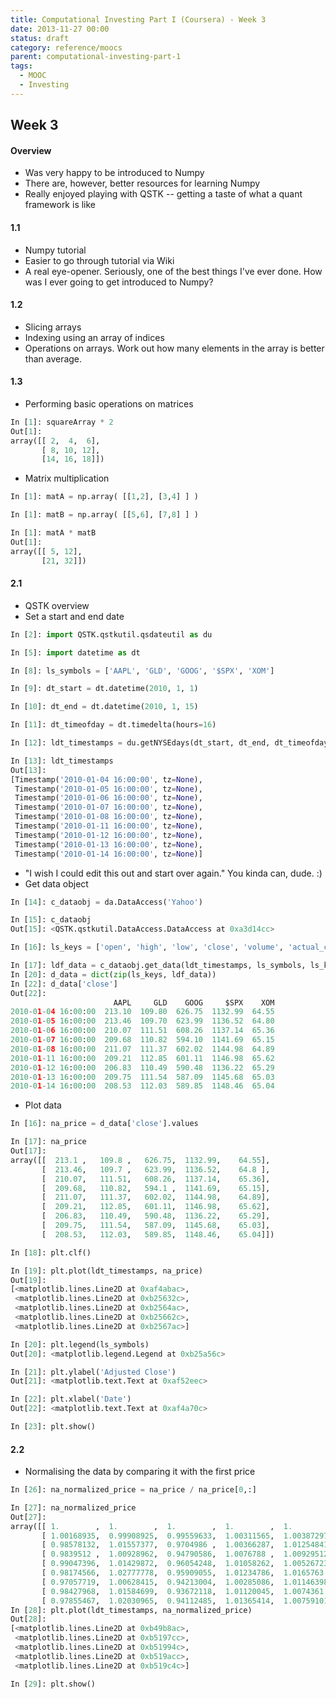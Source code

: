 ```yaml
---
title: Computational Investing Part I (Coursera) - Week 3
date: 2013-11-27 00:00
status: draft
category: reference/moocs
parent: computational-investing-part-1
tags:
  - MOOC
  - Investing
---
```


## Week 3

#### Overview

* Was very happy to be introduced to Numpy
* There are, however, better resources for learning Numpy
* Really enjoyed playing with QSTK -- getting a taste of what a quant framework is like

#### 1.1

* Numpy tutorial
* Easier to go through tutorial via Wiki
* A real eye-opener. Seriously, one of the best things I've ever done. How was I ever going to get introduced to Numpy?

#### 1.2

* Slicing arrays
* Indexing using an array of indices
* Operations on arrays. Work out how many elements in the array is better than average.

#### 1.3

* Performing basic operations on matrices

```python
In [1]: squareArray * 2
Out[1]:
array([[ 2,  4,  6],
       [ 8, 10, 12],
       [14, 16, 18]])
```

* Matrix multiplication

```python
In [1]: matA = np.array( [[1,2], [3,4] ] )

In [1]: matB = np.array( [[5,6], [7,8] ] )

In [1]: matA * matB
Out[1]:
array([[ 5, 12],
       [21, 32]])
```

#### 2.1

* QSTK overview
* Set a start and end date

```python
In [2]: import QSTK.qstkutil.qsdateutil as du

In [5]: import datetime as dt

In [8]: ls_symbols = ['AAPL', 'GLD', 'GOOG', '$SPX', 'XOM']

In [9]: dt_start = dt.datetime(2010, 1, 1)

In [10]: dt_end = dt.datetime(2010, 1, 15)

In [11]: dt_timeofday = dt.timedelta(hours=16)

In [12]: ldt_timestamps = du.getNYSEdays(dt_start, dt_end, dt_timeofday)

In [13]: ldt_timestamps
Out[13]:
[Timestamp('2010-01-04 16:00:00', tz=None),
 Timestamp('2010-01-05 16:00:00', tz=None),
 Timestamp('2010-01-06 16:00:00', tz=None),
 Timestamp('2010-01-07 16:00:00', tz=None),
 Timestamp('2010-01-08 16:00:00', tz=None),
 Timestamp('2010-01-11 16:00:00', tz=None),
 Timestamp('2010-01-12 16:00:00', tz=None),
 Timestamp('2010-01-13 16:00:00', tz=None),
 Timestamp('2010-01-14 16:00:00', tz=None)]
```

* "I wish I could edit this out and start over again." You kinda can, dude. :)
* Get data object

```python
In [14]: c_dataobj = da.DataAccess('Yahoo')

In [15]: c_dataobj
Out[15]: <QSTK.qstkutil.DataAccess.DataAccess at 0xa3d14cc>

In [16]: ls_keys = ['open', 'high', 'low', 'close', 'volume', 'actual_close']

In [17]: ldf_data = c_dataobj.get_data(ldt_timestamps, ls_symbols, ls_keys)
In [20]: d_data = dict(zip(ls_keys, ldf_data))
In [22]: d_data['close']
Out[22]:
                       AAPL     GLD    GOOG     $SPX    XOM
2010-01-04 16:00:00  213.10  109.80  626.75  1132.99  64.55
2010-01-05 16:00:00  213.46  109.70  623.99  1136.52  64.80
2010-01-06 16:00:00  210.07  111.51  608.26  1137.14  65.36
2010-01-07 16:00:00  209.68  110.82  594.10  1141.69  65.15
2010-01-08 16:00:00  211.07  111.37  602.02  1144.98  64.89
2010-01-11 16:00:00  209.21  112.85  601.11  1146.98  65.62
2010-01-12 16:00:00  206.83  110.49  590.48  1136.22  65.29
2010-01-13 16:00:00  209.75  111.54  587.09  1145.68  65.03
2010-01-14 16:00:00  208.53  112.03  589.85  1148.46  65.04

```

* Plot data

```python
In [16]: na_price = d_data['close'].values

In [17]: na_price
Out[17]:
array([[  213.1 ,   109.8 ,   626.75,  1132.99,    64.55],
       [  213.46,   109.7 ,   623.99,  1136.52,    64.8 ],
       [  210.07,   111.51,   608.26,  1137.14,    65.36],
       [  209.68,   110.82,   594.1 ,  1141.69,    65.15],
       [  211.07,   111.37,   602.02,  1144.98,    64.89],
       [  209.21,   112.85,   601.11,  1146.98,    65.62],
       [  206.83,   110.49,   590.48,  1136.22,    65.29],
       [  209.75,   111.54,   587.09,  1145.68,    65.03],
       [  208.53,   112.03,   589.85,  1148.46,    65.04]])

In [18]: plt.clf()

In [19]: plt.plot(ldt_timestamps, na_price)
Out[19]:
[<matplotlib.lines.Line2D at 0xaf4abac>,
 <matplotlib.lines.Line2D at 0xb25632c>,
 <matplotlib.lines.Line2D at 0xb2564ac>,
 <matplotlib.lines.Line2D at 0xb25662c>,
 <matplotlib.lines.Line2D at 0xb2567ac>]

In [20]: plt.legend(ls_symbols)
Out[20]: <matplotlib.legend.Legend at 0xb25a56c>

In [21]: plt.ylabel('Adjusted Close')
Out[21]: <matplotlib.text.Text at 0xaf52eec>

In [22]: plt.xlabel('Date')
Out[22]: <matplotlib.text.Text at 0xaf4a70c>

In [23]: plt.show()
```

#### 2.2

* Normalising the data by comparing it with the first price

```python
In [26]: na_normalized_price = na_price / na_price[0,:]

In [27]: na_normalized_price
Out[27]:
array([[ 1.        ,  1.        ,  1.        ,  1.        ,  1.        ],
       [ 1.00168935,  0.99908925,  0.99559633,  1.00311565,  1.00387297],
       [ 0.98578132,  1.01557377,  0.9704986 ,  1.00366287,  1.01254841],
       [ 0.9839512 ,  1.00928962,  0.94790586,  1.0076788 ,  1.00929512],
       [ 0.99047396,  1.01429872,  0.96054248,  1.01058262,  1.00526723],
       [ 0.98174566,  1.02777778,  0.95909055,  1.01234786,  1.0165763 ],
       [ 0.97057719,  1.00628415,  0.94213004,  1.00285086,  1.01146398],
       [ 0.98427968,  1.01584699,  0.93672118,  1.01120045,  1.0074361 ],
       [ 0.97855467,  1.02030965,  0.94112485,  1.01365414,  1.00759101]])
In [28]: plt.plot(ldt_timestamps, na_normalized_price)
Out[28]:
[<matplotlib.lines.Line2D at 0xb49b8ac>,
 <matplotlib.lines.Line2D at 0xb5197cc>,
 <matplotlib.lines.Line2D at 0xb51994c>,
 <matplotlib.lines.Line2D at 0xb519acc>,
 <matplotlib.lines.Line2D at 0xb519c4c>]

In [29]: plt.show()
```
